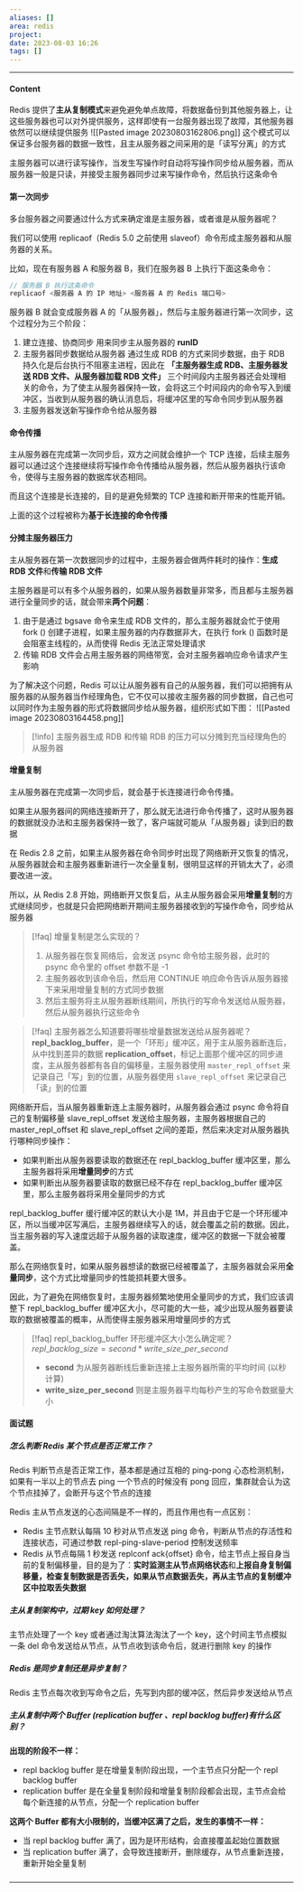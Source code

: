 ```yaml
---
aliases: []
area: redis
project: 
date: 2023-08-03 16:26
tags: []
---
```

---
#### Content
Redis 提供了**主从复制模式**来避免避免单点故障，将数据备份到其他服务器上，让这些服务器也可以对外提供服务，这样即使有一台服务器出现了故障，其他服务器依然可以继续提供服务
![[Pasted image 20230803162806.png]]
这个模式可以保证多台服务器的数据一致性，且主从服务器之间采用的是「读写分离」的方式

主服务器可以进行读写操作，当发生写操作时自动将写操作同步给从服务器，而从服务器一般是只读，并接受主服务器同步过来写操作命令，然后执行这条命令

#### 第一次同步
多台服务器之间要通过什么方式来确定谁是主服务器，或者谁是从服务器呢？

我们可以使用 replicaof（Redis 5.0 之前使用 slaveof）命令形成主服务器和从服务器的关系。

比如，现在有服务器 A 和服务器 B，我们在服务器 B 上执行下面这条命令：
```cpp
// 服务器 B 执行这条命令
replicaof <服务器 A 的 IP 地址> <服务器 A 的 Redis 端口号>
```

服务器 B 就会变成服务器 A 的「从服务器」，然后与主服务器进行第一次同步，这个过程分为三个阶段：
1. 建立连接、协商同步
    用来同步主从服务器的 **runID**
1. 主服务器同步数据给从服务器
    通过生成 RDB 的方式来同步数据，由于 RDB 持久化是后台执行不阻塞主进程，因此在 **「主服务器生成 RDB、主服务器发送 RDB 文件、从服务器加载 RDB 文件」** 三个时间段内主服务器还会处理相关的命令，为了使主从服务器保持一致，会将这三个时间段内的命令写入到缓冲区，当收到从服务器的确认消息后，将缓冲区里的写命令同步到从服务器
1. 主服务器发送新写操作命令给从服务器

#### 命令传播
主从服务器在完成第一次同步后，双方之间就会维护一个 TCP 连接，后续主服务器可以通过这个连接继续将写操作命令传播给从服务器，然后从服务器执行该命令，使得与主服务器的数据库状态相同。

而且这个连接是长连接的，目的是避免频繁的 TCP 连接和断开带来的性能开销。

上面的这个过程被称为**基于长连接的命令传播**

#### 分摊主服务器压力
主从服务器在第一次数据同步的过程中，主服务器会做两件耗时的操作：**生成 RDB 文件**和**传输 RDB 文件**

主服务器是可以有多个从服务器的，如果从服务器数量非常多，而且都与主服务器进行全量同步的话，就会带来**两个问题**：
1. 由于是通过 bgsave 命令来生成 RDB 文件的，那么主服务器就会忙于使用 fork () 创建子进程，如果主服务器的内存数据非大，在执行 fork () 函数时是会阻塞主线程的，从而使得 Redis 无法正常处理请求
1. 传输 RDB 文件会占用主服务器的网络带宽，会对主服务器响应命令请求产生影响

为了解决这个问题，Redis 可以让从服务器有自己的从服务器，我们可以把拥有从服务器的从服务器当作经理角色，它不仅可以接收主服务器的同步数据，自己也可以同时作为主服务器的形式将数据同步给从服务器，组织形式如下图：
![[Pasted image 20230803164458.png]]

> [!info] 主服务器生成 RDB 和传输 RDB 的压力可以分摊到充当经理角色的从服务器

#### 增量复制
主从服务器在完成第一次同步后，就会基于长连接进行命令传播。

如果主从服务器间的网络连接断开了，那么就无法进行命令传播了，这时从服务器的数据就没办法和主服务器保持一致了，客户端就可能从「从服务器」读到旧的数据

在 Redis 2.8 之前，如果主从服务器在命令同步时出现了网络断开又恢复的情况，从服务器就会和主服务器重新进行一次全量复制，很明显这样的开销太大了，必须要改进一波。

所以，从 Redis 2.8 开始，网络断开又恢复后，从主从服务器会采用**增量复制**的方式继续同步，也就是只会把网络断开期间主服务器接收到的写操作命令，同步给从服务器

> [!faq] 增量复制是怎么实现的？
> 1. 从服务器在恢复网络后，会发送 psync 命令给主服务器，此时的 psync 命令里的 offset 参数不是 -1
> 2. 主服务器收到该命令后，然后用 CONTINUE 响应命令告诉从服务器接下来采用增量复制的方式同步数据
> 3. 然后主服务将主从服务器断线期间，所执行的写命令发送给从服务器，然后从服务器执行这些命令

> [!faq] 主服务器怎么知道要将哪些增量数据发送给从服务器呢？
> **repl_backlog_buffer**，是一个「环形」缓冲区，用于主从服务器断连后，从中找到差异的数据
> **replication_offset**，标记上面那个缓冲区的同步进度，主从服务器都有各自的偏移量，主服务器使用 `master_repl_offset` 来记录自己「写」到的位置，从服务器使用 `slave_repl_offset` 来记录自己「读」到的位置

网络断开后，当从服务器重新连上主服务器时，从服务器会通过 psync 命令将自己的复制偏移量 slave_repl_offset 发送给主服务器，主服务器根据自己的 master_repl_offset 和 slave_repl_offset 之间的差距，然后来决定对从服务器执行哪种同步操作：
- 如果判断出从服务器要读取的数据还在 repl_backlog_buffer 缓冲区里，那么主服务器将采用**增量同步**的方式
- 如果判断出从服务器要读取的数据已经不存在 repl_backlog_buffer 缓冲区里，那么主服务器将采用全量同步的方式

repl_backlog_buffer 缓行缓冲区的默认大小是 1M，并且由于它是一个环形缓冲区，所以当缓冲区写满后，主服务器继续写入的话，就会覆盖之前的数据。因此，当主服务器的写入速度远超于从服务器的读取速度，缓冲区的数据一下就会被覆盖。

那么在网络恢复时，如果从服务器想读的数据已经被覆盖了，主服务器就会采用**全量同步**，这个方式比增量同步的性能损耗要大很多。

因此，为了避免在网络恢复时，主服务器频繁地使用全量同步的方式，我们应该调整下 repl_backlog_buffer 缓冲区大小，尽可能的大一些，减少出现从服务器要读取的数据被覆盖的概率，从而使得主服务器采用增量同步的方式

> [!faq] repl_backlog_buffer 环形缓冲区大小怎么确定呢？
> $repl\_backlog\_size = second * write\_size\_per\_second$
> - **second** 为从服务器断线后重新连接上主服务器所需的平均时间 (以秒计算)
> - **write_size_per_second** 则是主服务器平均每秒产生的写命令数据量大小

#### 面试题
##### 怎么判断 Redis 某个节点是否正常工作？
Redis 判断节点是否正常工作，基本都是通过互相的 ping-pong 心态检测机制，如果有一半以上的节点去 ping 一个节点的时候没有 pong 回应，集群就会认为这个节点挂掉了，会断开与这个节点的连接

Redis 主从节点发送的心态间隔是不一样的，而且作用也有一点区别：
- Redis 主节点默认每隔 10 秒对从节点发送 ping 命令，判断从节点的存活性和连接状态，可通过参数 repl-ping-slave-period 控制发送频率
- Redis 从节点每隔 1 秒发送 replconf ack{offset} 命令，给主节点上报自身当前的复制偏移量，目的是为了：**实时监测主从节点网络状态**和**上报自身复制偏移量，检查复制数据是否丢失，如果从节点数据丢失，再从主节点的复制缓冲区中拉取丢失数据**

##### 主从复制架构中，过期 key 如何处理？
主节点处理了一个 key 或者通过淘汰算法淘汰了一个 key，这个时间主节点模拟一条 del 命令发送给从节点，从节点收到该命令后，就进行删除 key 的操作

##### Redis 是同步复制还是异步复制？
Redis 主节点每次收到写命令之后，先写到内部的缓冲区，然后异步发送给从节点

##### 主从复制中两个 Buffer (replication buffer 、repl backlog buffer)有什么区别？
**出现的阶段不一样：**
- repl backlog buffer 是在增量复制阶段出现，一个主节点只分配一个 repl backlog buffer
- replication buffer 是在全量复制阶段和增量复制阶段都会出现，主节点会给每个新连接的从节点，分配一个 replication buffer

**这两个 Buffer 都有大小限制的，当缓冲区满了之后，发生的事情不一样：**
- 当 repl backlog buffer 满了，因为是环形结构，会直接覆盖起始位置数据
- 当 replication buffer 满了，会导致连接断开，删除缓存，从节点重新连接，重新开始全量复制

##### 


---
